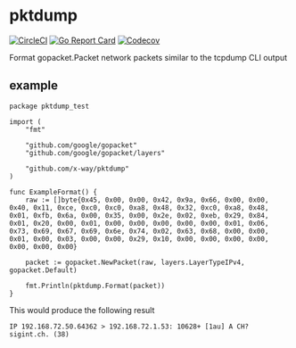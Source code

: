 # pktdump
[![CircleCI](https://circleci.com/gh/x-way/pktdump/tree/master.svg?style=svg)](https://circleci.com/gh/x-way/pktdump/tree/master)
[![Go Report Card](https://goreportcard.com/badge/github.com/x-way/pktdump)](https://goreportcard.com/report/github.com/x-way/pktdump)
[![Codecov](https://codecov.io/gh/x-way/pktdump/branch/master/graph/badge.svg)](https://codecov.io/gh/x-way/pktdump/)

Format gopacket.Packet network packets similar to the tcpdump CLI output

## example

```
package pktdump_test

import (
	"fmt"

	"github.com/google/gopacket"
	"github.com/google/gopacket/layers"

	"github.com/x-way/pktdump"
)

func ExampleFormat() {
	raw := []byte{0x45, 0x00, 0x00, 0x42, 0x9a, 0x66, 0x00, 0x00, 0x40, 0x11, 0xce, 0xc0, 0xc0, 0xa8, 0x48, 0x32, 0xc0, 0xa8, 0x48, 0x01, 0xfb, 0x6a, 0x00, 0x35, 0x00, 0x2e, 0x02, 0xeb, 0x29, 0x84, 0x01, 0x20, 0x00, 0x01, 0x00, 0x00, 0x00, 0x00, 0x00, 0x01, 0x06, 0x73, 0x69, 0x67, 0x69, 0x6e, 0x74, 0x02, 0x63, 0x68, 0x00, 0x00, 0x01, 0x00, 0x03, 0x00, 0x00, 0x29, 0x10, 0x00, 0x00, 0x00, 0x00, 0x00, 0x00, 0x00}

	packet := gopacket.NewPacket(raw, layers.LayerTypeIPv4, gopacket.Default)

	fmt.Println(pktdump.Format(packet))
}
```
This would produce the following result
```
IP 192.168.72.50.64362 > 192.168.72.1.53: 10628+ [1au] A CH? sigint.ch. (38)
```
